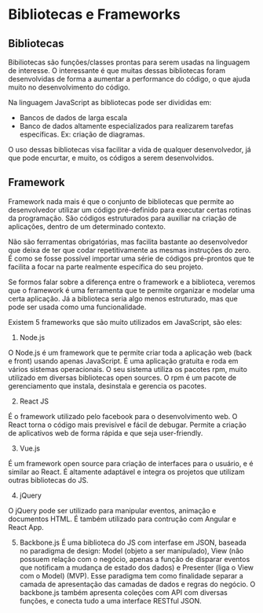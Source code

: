 # Bibliotecas e Frameworks

## Bibliotecas

Bibiliotecas são funções/classes prontas para serem usadas na linguagem de interesse. O interessante é que muitas dessas bibliotecas foram desenvolvidas de forma a aumentar a performance do código, o que ajuda muito no desenvolvimento do código. 

Na linguagem JavaScript as bibliotecas pode ser divididas em:

- Bancos de dados de larga escala
- Banco de dados altamente especializados para realizarem tarefas específicas. Ex: criação de diagramas.

O uso dessas bibliotecas visa facilitar a vida de qualquer desenvolvedor, já que pode encurtar, e muito, os códigos a serem desenvolvidos. 

## Framework

Framework nada mais é que o conjunto de bibliotecas que permite ao desenvolvedor utilizar um código pré-definido para executar certas rotinas da programação. São códigos estruturados para auxiliar na criação de aplicações, dentro de um determinado contexto. 

Não são ferramentas obrigatórias, mas facilita bastante ao desenvolvedor que deixa de ter que codar repetitivamente as mesmas instruções do zero. É como se fosse possível importar uma série de códigos pré-prontos que te facilita a focar na parte realmente específica do seu projeto.

Se formos falar sobre a diferença entre o framework e a biblioteca, veremos que o framework é uma ferramenta que te permite organizar e modelar uma certa aplicação. Já a biblioteca seria algo menos estruturado, mas que pode ser usada como uma funcionalidade.

Existem 5 frameworks que são muito utilizados em JavaScript, são eles:

1. Node.js

O Node.js é um framework que te permite criar toda a aplicação web (back e front) usando apenas JavaScript. É uma aplicação gratuita e roda em vários sistemas operacionais. O seu sistema utiliza os pacotes rpm, muito utilizado em diversas bibliotecas open sources. O rpm é um pacote de gerenciamento que instala, desinstala e gerencia os pacotes.

2. React JS

É o framework utilizado pelo facebook para o desenvolvimento web. O React torna o código mais previsível e fácil de debugar. Permite a criação de aplicativos web de forma rápida e que seja user-friendly. 

3. Vue.js

É um framework open source para criação de interfaces para o usuário, e é similar ao React. É altamente adaptável e integra os projetos que utilizam outras bibliotecas do JS.

4. jQuery

O jQuery pode ser utilizado para manipular eventos, animação e documentos HTML. É também utilizado para contrução com Angular e React App.

5. Backbone.js
É uma biblioteca do JS com interfase em JSON, baseada no paradigma de design: Model (objeto a ser manipulado), View (não possuem relação com o negócio, apenas a função de disparar eventos que notificam a mudança de estado dos dados) e Presenter (liga o View com o Model) (MVP). Esse paradigma tem como finalidade separar a camada de apresentação das camadas de dados e regras do negócio. 
O backbone.js também apresenta coleções com API com diversas funções, e conecta tudo a uma interface RESTful JSON.
